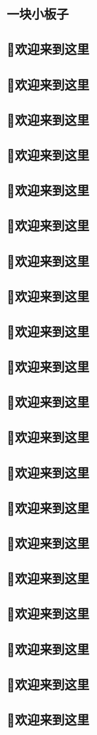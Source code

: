 # 一块小板子
# 👏欢迎来到这里
# 👏欢迎来到这里
# 👏欢迎来到这里
# 👏欢迎来到这里
# 👏欢迎来到这里
# 👏欢迎来到这里
# 👏欢迎来到这里
# 👏欢迎来到这里
# 👏欢迎来到这里
# 👏欢迎来到这里
# 👏欢迎来到这里
# 👏欢迎来到这里
# 👏欢迎来到这里
# 👏欢迎来到这里
# 👏欢迎来到这里
# 👏欢迎来到这里
# 👏欢迎来到这里
# 👏欢迎来到这里
# 👏欢迎来到这里
# 👏欢迎来到这里